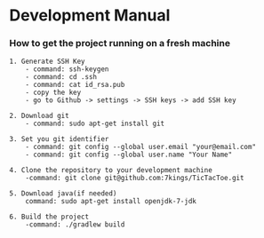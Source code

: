 # Development Manual

### How to get the project running on a fresh machine


```
1. Generate SSH Key
    - command: ssh-keygen
    - command: cd .ssh
    - command: cat id_rsa.pub
    - copy the key
    - go to Github -> settings -> SSH keys -> add SSH key
```
```
2. Download git
	- command: sudo apt-get install git
```
```
3. Set you git identifier
	- command: git config --global user.email "your@email.com"
	- command: git config --global user.name "Your Name"
```
```
4. Clone the repository to your development machine
	-command: git clone git@github.com:7kings/TicTacToe.git
```
```
5. Download java(if needed)
	command: sudo apt-get install openjdk-7-jdk
```
```
6. Build the project
	-command: ./gradlew build
```


